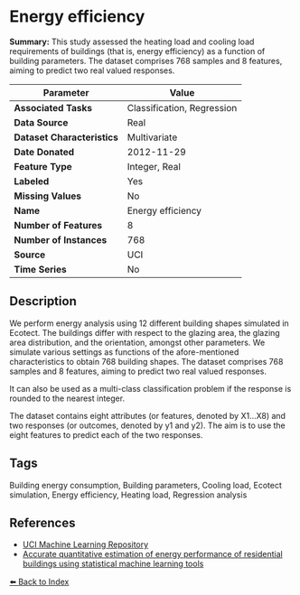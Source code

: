 # Energy efficiency

**Summary:** This study assessed the heating load and cooling load requirements of buildings (that is, energy efficiency) as a function of building parameters. The dataset comprises 768 samples and 8 features, aiming to predict two real valued responses.

| Parameter | Value |
| --- | --- |
| **Associated Tasks** | Classification, Regression |
| **Data Source** | Real |
| **Dataset Characteristics** | Multivariate |
| **Date Donated** | 2012-11-29 |
| **Feature Type** | Integer, Real |
| **Labeled** | Yes |
| **Missing Values** | No |
| **Name** | Energy efficiency |
| **Number of Features** | 8 |
| **Number of Instances** | 768 |
| **Source** | UCI |
| **Time Series** | No |

## Description

We perform energy analysis using 12 different building shapes simulated in Ecotect. The buildings differ with respect to the glazing area, the glazing area distribution, and the orientation, amongst other parameters. We simulate various settings as functions of the afore-mentioned characteristics to obtain 768 building shapes. The dataset comprises 768 samples and 8 features, aiming to predict two real valued responses.

It can also be used as a multi-class classification problem if the response is rounded to the nearest integer.

The dataset contains eight attributes (or features, denoted by X1...X8) and two responses (or outcomes, denoted by y1 and y2). The aim is to use the eight features to predict each of the two responses.

## Tags

Building energy consumption, Building parameters, Cooling load, Ecotect simulation, Energy efficiency, Heating load, Regression analysis

## References

- [UCI Machine Learning Repository](https://archive.ics.uci.edu/ml/datasets/Energy+efficiency)
- [Accurate quantitative estimation of energy performance of residential buildings using statistical machine learning tools](https://www.semanticscholar.org/paper/Accurate-quantitative-estimation-of-energy-of-using-Tsanas-Xifara/719e65379c5959141180a45f540f707d583b8ce2)

[⬅️ Back to Index](../README.md)
